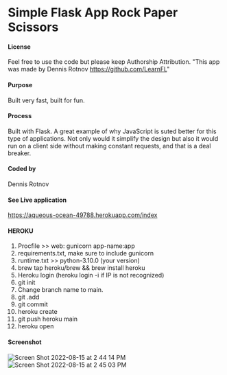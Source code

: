 # Simple Flask App Rock Paper Scissors

#### License
Feel free to use the code but please keep Authorship Attribution.
"This app was made by Dennis Rotnov https://github.com/LearnFL"

#### Purpose
Built very fast, built for fun.

#### Process
Built with Flask. A great example of why JavaScript is suted better for this type of applications. Not only would it simplify the design but also it would run on a client side without making constant requests, and that is a deal breaker. 

#### Coded by 
Dennis Rotnov
#### See Live application 
https://aqueous-ocean-49788.herokuapp.com/index

#### HEROKU
1. Procfile >> web: gunicorn app-name:app
2. requirements.txt, make sure to include gunicorn
3. runtime.txt >> python-3.10.0 (your version)
4. brew tap heroku/brew && brew install heroku
5. Heroku login (heroku login -i  if IP is not recognized)
6. git init
7. Change branch name to main.
8. git .add 
9. git commit
10. heroku create
11. git push heroku main
12. heroku open

#### Screenshot
![Screen Shot 2022-08-15 at 2 44 14 PM](https://user-images.githubusercontent.com/86169204/184696368-18b44e71-2baa-43d7-a4ef-6aad910d1e09.png)
![Screen Shot 2022-08-15 at 2 45 03 PM](https://user-images.githubusercontent.com/86169204/184696472-f0b97258-a7bd-4e4a-9d2b-958c4e3d8e43.png)
